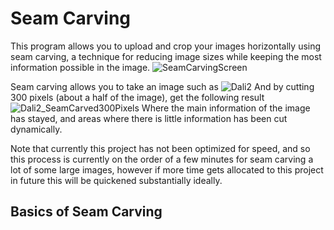 # Seam Carving
This program allows you to upload and crop your images horizontally using seam carving, a technique for reducing image sizes while keeping the most information
possible in the image.
![SeamCarvingScreen](https://github.com/user-attachments/assets/84d63883-84db-4ddc-aa52-ce3ea47446de)

Seam carving allows you to take an image such as 
![Dali2](https://github.com/user-attachments/assets/b93ae66a-d309-45da-a88f-5b4c7bdd801f)
And by cutting 300 pixels (about a half of the image), get the following result
![Dali2_SeamCarved300Pixels](https://github.com/user-attachments/assets/346582b5-6d3e-4e51-84a4-62a0b41e38fe)
Where the main information of the image has stayed, and areas where there is little information has been cut dynamically.

Note that currently this project has not been optimized for speed, and so this process is currently on the order of a few minutes
for seam carving a lot of some large images, however if more time gets allocated to this project in future this will be quickened substantially ideally.

## Basics of Seam Carving



